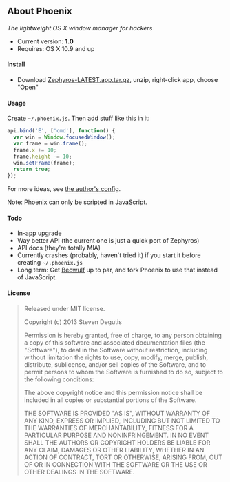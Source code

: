 ## About Phoenix

*The lightweight OS X window manager for hackers*

* Current version: **1.0**
* Requires: OS X 10.9 and up

#### Install

* Download [Zephyros-LATEST.app.tar.gz](https://raw.github.com/sdegutis/zephyros/master/Builds/Zephyros-LATEST.app.tar.gz), unzip, right-click app, choose "Open"

#### Usage

Create `~/.phoenix.js`. Then add stuff like this in it:

```javascript
api.bind('E', ['cmd'], function() {
  var win = Window.focusedWindow();
  var frame = win.frame();
  frame.x += 10;
  frame.height -= 10;
  win.setFrame(frame);
  return true;
});
```

For more ideas, see [the author's config](https://gist.github.com/sdegutis/7756583).

Note: Phoenix can only be scripted in JavaScript.

#### Todo

- In-app upgrade
- Way better API (the current one is just a quick port of Zephyros)
- API docs (they're totally MIA)
- Currently crashes (probably, haven't tried it) if you start it before creating `~/.phoenix.js`
- Long term: Get [Beowulf](https://github.com/sdegutis/beowulf) up to par, and fork Phoenix to use that instead of JavaScript.

#### License

> Released under MIT license.
>
> Copyright (c) 2013 Steven Degutis
>
> Permission is hereby granted, free of charge, to any person obtaining a copy
> of this software and associated documentation files (the "Software"), to deal
> in the Software without restriction, including without limitation the rights
> to use, copy, modify, merge, publish, distribute, sublicense, and/or sell
> copies of the Software, and to permit persons to whom the Software is
> furnished to do so, subject to the following conditions:
>
> The above copyright notice and this permission notice shall be included in
> all copies or substantial portions of the Software.
>
> THE SOFTWARE IS PROVIDED "AS IS", WITHOUT WARRANTY OF ANY KIND, EXPRESS OR
> IMPLIED, INCLUDING BUT NOT LIMITED TO THE WARRANTIES OF MERCHANTABILITY,
> FITNESS FOR A PARTICULAR PURPOSE AND NONINFRINGEMENT. IN NO EVENT SHALL THE
> AUTHORS OR COPYRIGHT HOLDERS BE LIABLE FOR ANY CLAIM, DAMAGES OR OTHER
> LIABILITY, WHETHER IN AN ACTION OF CONTRACT, TORT OR OTHERWISE, ARISING FROM,
> OUT OF OR IN CONNECTION WITH THE SOFTWARE OR THE USE OR OTHER DEALINGS IN
> THE SOFTWARE.
